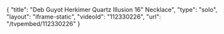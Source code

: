 {
    "title": "Deb Guyot Herkimer Quartz Illusion 16\" Necklace",
    "type": "solo",
    "layout": "iframe-static",
    "videoId": "112330226",
    "url": "\/tvpembed\/112330226"
}